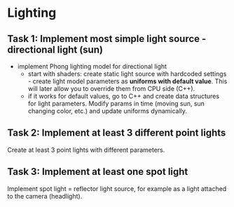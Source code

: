 # Lighting

## Task 1: Implement most simple light source - directional light (sun)

- implement Phong lighting model for directional light
  - start with shaders: create static light source with hardcoded settings - create light model parameters as __uniforms with default value__. This will later allow you to override them from CPU side (C++).
  - if it works for default values, go to C++ and create data structures for light parameters. Modify params in time (moving sun, sun changing color, etc.) and update uniforms dynamically.

## Task 2: Implement at least 3 different point lights

Create at least 3 point lights with different parameters.

## Task 3: Implement at least one spot light

Implement spot light = reflector light source, for example as a light attached to the camera (headlight).
